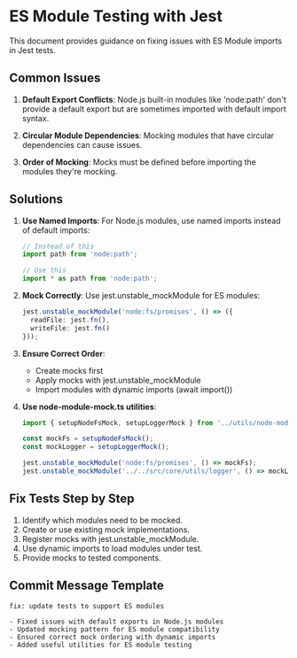# ES Module Testing with Jest

This document provides guidance on fixing issues with ES Module imports in Jest tests.

## Common Issues

1. **Default Export Conflicts**: Node.js built-in modules like 'node:path' don't provide a default export but are sometimes imported with default import syntax.

2. **Circular Module Dependencies**: Mocking modules that have circular dependencies can cause issues.

3. **Order of Mocking**: Mocks must be defined before importing the modules they're mocking.

## Solutions

1. **Use Named Imports**: For Node.js modules, use named imports instead of default imports:
   ```typescript
   // Instead of this
   import path from 'node:path';
   
   // Use this
   import * as path from 'node:path';
   ```

2. **Mock Correctly**: Use jest.unstable_mockModule for ES modules:
   ```typescript
   jest.unstable_mockModule('node:fs/promises', () => ({
     readFile: jest.fn(),
     writeFile: jest.fn()
   }));
   ```

3. **Ensure Correct Order**:
   - Create mocks first
   - Apply mocks with jest.unstable_mockModule
   - Import modules with dynamic imports (await import())
   
4. **Use node-module-mock.ts utilities**:
   ```typescript
   import { setupNodeFsMock, setupLoggerMock } from '../utils/node-module-mock';
   
   const mockFs = setupNodeFsMock();
   const mockLogger = setupLoggerMock();
   
   jest.unstable_mockModule('node:fs/promises', () => mockFs);
   jest.unstable_mockModule('../../src/core/utils/logger', () => mockLogger);
   ```

## Fix Tests Step by Step

1. Identify which modules need to be mocked.
2. Create or use existing mock implementations.
3. Register mocks with jest.unstable_mockModule.
4. Use dynamic imports to load modules under test.
5. Provide mocks to tested components.

## Commit Message Template

```
fix: update tests to support ES modules

- Fixed issues with default exports in Node.js modules
- Updated mocking pattern for ES module compatibility
- Ensured correct mock ordering with dynamic imports
- Added useful utilities for ES module testing
```